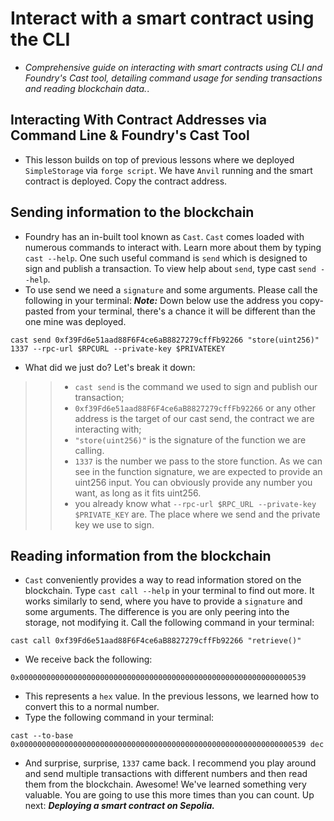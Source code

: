 # Interact with a smart contract using the CLI
- *Comprehensive guide on interacting with smart contracts using CLI and Foundry's Cast tool, detailing command usage for sending transactions and reading blockchain data.*.

## Interacting With Contract Addresses via Command Line & Foundry's Cast Tool
- This lesson builds on top of previous lessons where we deployed `SimpleStorage` via `forge script`. We have `Anvil` running and the smart contract is deployed. Copy the contract address.

## Sending information to the blockchain
- Foundry has an in-built tool known as `Cast`. `Cast` comes loaded with numerous commands to interact with. Learn more about them by typing `cast --help`. One such useful command is `send` which is designed to sign and publish a transaction. To view help about `send`, type cast `send --help`.
- To use send we need a `signature` and some arguments. Please call the following in your terminal: ***Note:*** Down below use the address you copy-pasted from your terminal, there's a chance it will be different than the one mine was deployed. 
```
cast send 0xf39Fd6e51aad88F6F4ce6aB8827279cffFb92266 "store(uint256)" 1337 --rpc-url $RPCURL --private-key $PRIVATEKEY
```

- What did we just do? Let's break it down:

>> - `cast send` is the command we used to sign and publish our transaction;
>> - `0xf39Fd6e51aad88F6F4ce6aB8827279cffFb92266` or any other address is the target of our cast send, the contract we are interacting with;
>> - `"store(uint256)"` is the signature of the function we are calling.
>> - `1337` is the number we pass to the store function. As we can see in the function signature, we are expected to provide an uint256 input. You can obviously provide any number you want, as long as it fits uint256.
>> - you already know what `--rpc-url $RPC_URL --private-key $PRIVATE_KEY` are. The place where we send and the private key we use to sign.

## Reading information from the blockchain
- `Cast` conveniently provides a way to read information stored on the blockchain. Type `cast call --help` in your terminal to find out more. It works similarly to send, where you have to provide a `signature` and some arguments. The difference is you are only peering into the storage, not modifying it. Call the following command in your terminal:

```
cast call 0xf39Fd6e51aad88F6F4ce6aB8827279cffFb92266 "retrieve()"
```

- We receive back the following: 
```
0x0000000000000000000000000000000000000000000000000000000000000539
```
- This represents a `hex` value. In the previous lessons, we learned how to convert this to a normal number. 
- Type the following command in your terminal:
```
cast --to-base 0x0000000000000000000000000000000000000000000000000000000000000539 dec
```
- And surprise, surprise, `1337` came back. I recommend you play around and send multiple transactions with different numbers and then read them from the blockchain. Awesome! We've learned something very valuable. You are going to use this more times than you can count. Up next: ***Deploying a smart contract on Sepolia.***
